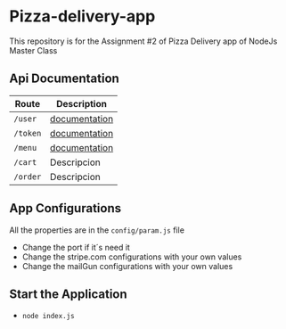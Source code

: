 # Pizza-delivery-app
This repository is for the Assignment #2 of Pizza Delivery app of NodeJs Master Class
## Api Documentation
| Route | Description |
| --- | --- |
|`/user`| [documentation](documentation/User.md) |
|`/token`| [documentation](documentation/Token.md) |
|`/menu`| [documentation](documentation/Menu.md) |
|`/cart`| Descripcion |
|`/order`| Descripcion |

## App Configurations
All the properties are in the `config/param.js` file
* Change the port if it´s need it
* Change the stripe.com configurations with your own values
* Change the mailGun configurations with your own values

## Start the Application
* `node index.js`
